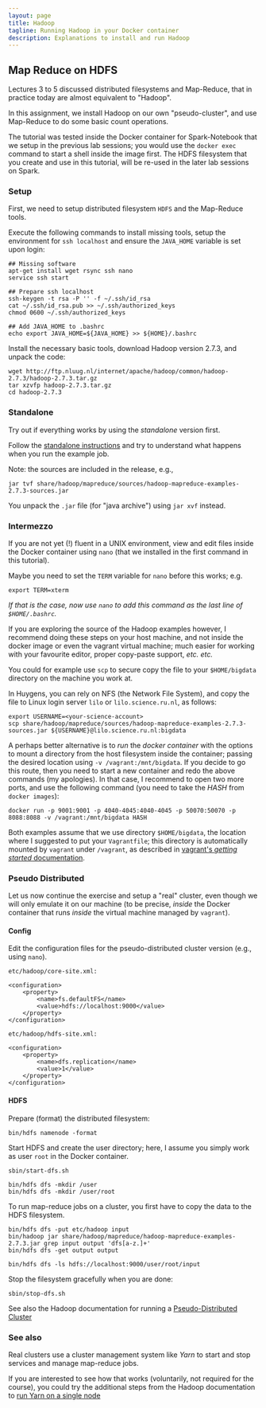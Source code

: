 ```yaml
---
layout: page
title: Hadoop
tagline: Running Hadoop in your Docker container
description: Explanations to install and run Hadoop
---
```


## Map Reduce on HDFS

Lectures 3 to 5 discussed distributed filesystems and Map-Reduce, that in practice today are almost equivalent to "Hadoop".

In this assignment, we install Hadoop on our own "pseudo-cluster", and use Map-Reduce to do some basic count operations.

The tutorial was tested inside the Docker container for Spark-Notebook that we setup in the previous lab sessions;
you would use the `docker exec` command to start a shell inside the image first.
The HDFS filesystem that you create and use in this tutorial, will be re-used in the later lab sessions on Spark.

### Setup

First, we need to setup distributed filesystem `HDFS` and the Map-Reduce tools.

Execute the following commands to install missing tools, setup the environment for `ssh localhost` 
and ensure the `JAVA_HOME` variable is set upon login:

```
## Missing software
apt-get install wget rsync ssh nano
service ssh start

## Prepare ssh localhost
ssh-keygen -t rsa -P '' -f ~/.ssh/id_rsa
cat ~/.ssh/id_rsa.pub >> ~/.ssh/authorized_keys
chmod 0600 ~/.ssh/authorized_keys

## Add JAVA_HOME to .bashrc
echo export JAVA_HOME=${JAVA_HOME} >> ${HOME}/.bashrc
```

Install the necessary basic tools, download Hadoop version 2.7.3, and unpack the code:

```
wget http://ftp.nluug.nl/internet/apache/hadoop/common/hadoop-2.7.3/hadoop-2.7.3.tar.gz
tar xzvfp hadoop-2.7.3.tar.gz
cd hadoop-2.7.3
```

### Standalone

Try out if everything works by using the _standalone_ version first.

Follow the
[standalone instructions](https://hadoop.apache.org/docs/r2.7.3/hadoop-project-dist/hadoop-common/SingleCluster.html#Standalone_Operation) and try to understand what happens when you run the example job.

Note: the sources are included in the release, e.g.,

```
jar tvf share/hadoop/mapreduce/sources/hadoop-mapreduce-examples-2.7.3-sources.jar
```

You unpack the `.jar` file (for "java archive") using `jar xvf` instead.

### Intermezzo

If you are not yet (!) fluent in a UNIX environment, view and edit files inside the Docker container using `nano` 
(that we installed in the first command in this tutorial).

Maybe you need to set the `TERM` variable for `nano` before this works; e.g.

```
export TERM=xterm
```

_If that is the case, now use `nano` to add this command as the last line of `$HOME/.bashrc`._ 

If you are exploring the source of the Hadoop examples however, I recommend doing these steps on your host machine,
and not inside the docker image or even the vagrant virtual machine; much easier for working with your favourite 
editor, proper copy-paste support, _etc. etc._

You could for example use `scp` to secure copy the file to your `$HOME/bigdata` directory on the machine you work at.

In Huygens, you can rely on NFS (the Network File System), and copy the file to Linux login server `lilo` 
or `lilo.science.ru.nl`, as follows:

```
export USERNAME=<your-science-account>
scp share/hadoop/mapreduce/sources/hadoop-mapreduce-examples-2.7.3-sources.jar ${USERNAME}@lilo.science.ru.nl:bigdata
```

A perhaps better alternative is to _run_ the _docker container_ with the options to mount a directory from the 
host filesystem inside the container; passing the desired location using `-v /vagrant:/mnt/bigdata`.
If you decide to go this route, then you need to start a new container and redo the above commands (my apologies).
In that case, I recommend to open two more ports, and use the following command 
(you need to take the _HASH_ from `docker images`):

```
docker run -p 9001:9001 -p 4040-4045:4040-4045 -p 50070:50070 -p 8088:8088 -v /vagrant:/mnt/bigdata HASH
```

Both examples assume that we use directory `$HOME/bigdata`, the location where I suggested to put your `Vagrantfile`; 
this directory is automatically mounted by `vagrant` under `/vagrant`, as described in 
[vagrant's _getting started_ documentation](https://www.vagrantup.com/docs/getting-started/synced_folders.html).

### Pseudo Distributed

Let us now continue the exercise and setup a "real" cluster, even though we will only emulate it on our machine 
(to be precise, _inside_ the Docker container that runs _inside_ the virtual machine managed by `vagrant`).

#### Config

Edit the configuration files for the pseudo-distributed cluster version (e.g., using `nano`).

`etc/hadoop/core-site.xml:`

```
<configuration>
    <property>
        <name>fs.defaultFS</name>
        <value>hdfs://localhost:9000</value>
    </property>
</configuration>
```

`etc/hadoop/hdfs-site.xml:`

```
<configuration>
    <property>
        <name>dfs.replication</name>
        <value>1</value>
    </property>
</configuration>
```

#### HDFS

Prepare (format) the distributed filesystem:

```
bin/hdfs namenode -format
```

Start HDFS and create the user directory; here, I assume you simply work as user `root` in the Docker container.


```
sbin/start-dfs.sh

bin/hdfs dfs -mkdir /user
bin/hdfs dfs -mkdir /user/root

```

To run map-reduce jobs on a cluster, you first have to copy the data to the HDFS filesystem.


```
bin/hdfs dfs -put etc/hadoop input
bin/hadoop jar share/hadoop/mapreduce/hadoop-mapreduce-examples-2.7.3.jar grep input output 'dfs[a-z.]+'
bin/hdfs dfs -get output output

bin/hdfs dfs -ls hdfs://localhost:9000/user/root/input
```

Stop the filesystem gracefully when you are done:


```
sbin/stop-dfs.sh
```

See also the Hadoop documentation for running a
[Pseudo-Distributed Cluster](https://hadoop.apache.org/docs/r2.7.3/hadoop-project-dist/hadoop-common/SingleCluster.html#Pseudo-Distributed_Operation)

### See also

Real clusters use a cluster management system like _Yarn_ to start and stop services and manage map-reduce jobs.

If you are interested to see how that works (voluntarily, not required for the course), 
you could try the additional steps from the Hadoop documentation to
[run Yarn on a single node](https://hadoop.apache.org/docs/r2.7.3/hadoop-project-dist/hadoop-common/SingleCluster.html#YARN_on_a_Single_Node)



